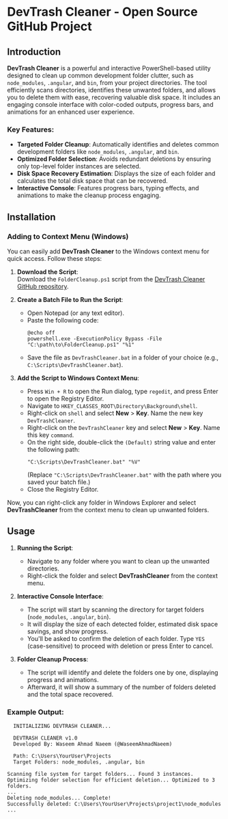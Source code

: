 # DevTrash Cleaner - Open Source GitHub Project

## Introduction

**DevTrash Cleaner** is a powerful and interactive PowerShell-based utility designed to clean up common development folder clutter, such as `node_modules`, `.angular`, and `bin`, from your project directories. The tool efficiently scans directories, identifies these unwanted folders, and allows you to delete them with ease, recovering valuable disk space. It includes an engaging console interface with color-coded outputs, progress bars, and animations for an enhanced user experience.

### Key Features:
- **Targeted Folder Cleanup**: Automatically identifies and deletes common development folders like `node_modules`, `.angular`, and `bin`.
- **Optimized Folder Selection**: Avoids redundant deletions by ensuring only top-level folder instances are selected.
- **Disk Space Recovery Estimation**: Displays the size of each folder and calculates the total disk space that can be recovered.
- **Interactive Console**: Features progress bars, typing effects, and animations to make the cleanup process engaging.
  
## Installation

### Adding to Context Menu (Windows)
You can easily add **DevTrash Cleaner** to the Windows context menu for quick access. Follow these steps:

1. **Download the Script**:  
   Download the `FolderCleanup.ps1` script from the [DevTrash Cleaner GitHub repository](https://github.com/WaseemAhmadNaeem/DevTrash-Cleaner).

2. **Create a Batch File to Run the Script**:
   - Open Notepad (or any text editor).
   - Paste the following code:
     ```batch
     @echo off
     powershell.exe -ExecutionPolicy Bypass -File "C:\path\to\FolderCleanup.ps1" "%1"
     ```
   - Save the file as `DevTrashCleaner.bat` in a folder of your choice (e.g., `C:\Scripts\DevTrashCleaner.bat`).

3. **Add the Script to Windows Context Menu**:
   - Press `Win + R` to open the Run dialog, type `regedit`, and press Enter to open the Registry Editor.
   - Navigate to `HKEY_CLASSES_ROOT\Directory\Background\shell`.
   - Right-click on `shell` and select **New** > **Key**. Name the new key `DevTrashCleaner`.
   - Right-click on the `DevTrashCleaner` key and select **New** > **Key**. Name this key `command`.
   - On the right side, double-click the `(Default)` string value and enter the following path:
     ```
     "C:\Scripts\DevTrashCleaner.bat" "%V"
     ```
     (Replace `"C:\Scripts\DevTrashCleaner.bat"` with the path where you saved your batch file.)
   - Close the Registry Editor.

Now, you can right-click any folder in Windows Explorer and select **DevTrashCleaner** from the context menu to clean up unwanted folders.

## Usage

1. **Running the Script**:
   - Navigate to any folder where you want to clean up the unwanted directories.
   - Right-click the folder and select **DevTrashCleaner** from the context menu.

2. **Interactive Console Interface**:
   - The script will start by scanning the directory for target folders (`node_modules`, `.angular`, `bin`).
   - It will display the size of each detected folder, estimated disk space savings, and show progress.
   - You'll be asked to confirm the deletion of each folder. Type `YES` (case-sensitive) to proceed with deletion or press Enter to cancel.

3. **Folder Cleanup Process**:
   - The script will identify and delete the folders one by one, displaying progress and animations.
   - Afterward, it will show a summary of the number of folders deleted and the total space recovered.

### Example Output:
```plaintext
  INITIALIZING DEVTRASH CLEANER...

  DEVTRASH CLEANER v1.0  
  Developed By: Waseem Ahmad Naeem (@WaseemAhmadNaeem)

  Path: C:\Users\YourUser\Projects
  Target Folders: node_modules, .angular, bin

Scanning file system for target folders... Found 3 instances.
Optimizing folder selection for efficient deletion... Optimized to 3 folders.
...
Deleting node_modules... Complete!
Successfully deleted: C:\Users\YourUser\Projects\project1\node_modules
...

